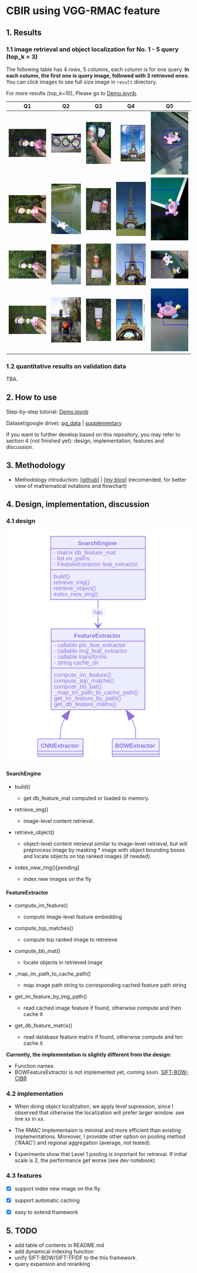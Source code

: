 # CBIR using VGG-RMAC feature


## 1. Results

### 1.1 image retrieval and object localization for No. 1 - 5 query (top_k = 3)

The following table has 4 rows, 5 columns, each column is for one query. **In each column, the first one is query image, followed with 3 retrieved ones.**
You can click images to see full size image in `result` directory.

For more results (top_k=10), Please go to [Demo.ipynb](https://github.com/rayleizhu/CNN-CBIR/blob/master/Demo.ipynb).

| Q1 | Q2 | Q3 | Q4 | Q5 |
| - | - | - | - | - |
| ![](result/Q1/match_top_0.png) | ![](result/Q2/match_top_0.png) | ![](result/Q3/match_top_0.png) | ![](result/Q4/match_top_0.png) | ![](result/Q5/match_top_0.png) |
| ![](result/Q1/match_top_1.png) | ![](result/Q2/match_top_1.png) | ![](result/Q3/match_top_1.png) | ![](result/Q4/match_top_1.png) | ![](result/Q5/match_top_1.png) |
| ![](result/Q1/match_top_2.png) | ![](result/Q2/match_top_2.png) | ![](result/Q3/match_top_2.png) | ![](result/Q4/match_top_2.png) | ![](result/Q5/match_top_2.png) |
| ![](result/Q1/match_top_3.png) | ![](result/Q2/match_top_3.png) | ![](result/Q3/match_top_3.png) | ![](result/Q4/match_top_3.png) | ![](result/Q5/match_top_3.png) |

### 1.2 quantitative results on validation data

TBA.


## 2. How to use

Step-by-step tutorial: [Demo.ipynb](https://github.com/rayleizhu/CNN-CBIR/blob/master/Demo.ipynb)  

Dataset(google drive): [pg_data](https://drive.google.com/file/d/1Owlw7OdzjcCcE8MHWzPdVuPcy1ndlW2u/view) | [supplementary](https://drive.google.com/file/d/1swUy1dcfPQnoTLWUT7S_rwPnFVFENPYW/view)

If you want to further develop based on this repository, you may refer to section 4 (not finished yet):  design, implementation, features and discussion.


## 3. Methodology

* Methodology introduction: [[github](https://github.com/rayleizhu/CNN-CBIR/blob/master/docs/methodology.MD)] | [[my blog](http://rayleizhu.com/?p=457)] (recomended, for better view of mathematical notations and flowchart)


## 4. Design, implementation, discussion

### 4.1 design
![](assets/class.svg)

#### SearchEngine

* build()
  * get db_feature_mat computed or loaded to memory.
  
* retrieve_img()
  * image-level content retrieval.
  
* retrieve_object()
  * object-level content retrieval.similar to image-level retrieval, but will preprocess image by masking * image with object bounding boxes and locate objects on top ranked images (if needed).
  
* index_new_img()[pending]
  * index new images on the fly

#### FeatureExtractor

* compute_im_feature()
  * compute image-level feature embedding
  
* compute_top_matches()
  * compute top ranked image to retreieve
  
* compute_bb_mat()
  * locate objects in retrieved image

* \_map_im_path_to_cache_path()
  * map image path string to corresponding cached feature path string
  
* get_im_feature_by_img_path()
   * read cached image feature if found, otherwise compute and then cache it
   
* get_db_feature_matrix()
   * read database feature matrix if found, otherwise compute and ten cache it

**Currently, the implementation is slightly different from the design:**
* Function names
* BOWFeatureExtractor is not implemented yet, coming soon. [SIFT-BOW-CIBR](https://github.com/rayleizhu/SIFT-BOW-CBIR)

### 4.2 implementation

* When doing object localization, we apply level supression, since I observed that otherwise the localization will prefer larger window. see line xx in xx.

* The RMAC implementaion is minimal and more efficient than existing implementations. Moreover, I providde other option on pooling method ('RAAC') and regional aggregation (average, not tested).

* Experiments show that Level 1 pooling is important for retrieval. If initial scale is 2, the performance get worse (see dev notebook)

### 4.3 features

- [x] support index new image on the fly
- [x] support automatic caching
- [x] easy to extend framework


## 5. TODO

* add table of contents in README.md
* add dynamical indexing function
* unify SIFT-BOW/SIFT-TFIDF to the this framework.
* query expansion and reranking

